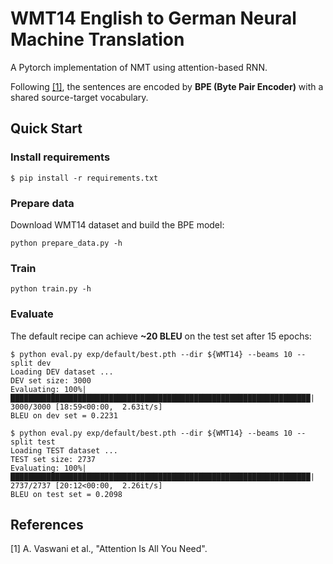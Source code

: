 # WMT14 English to German Neural Machine Translation
A Pytorch implementation of NMT using attention-based RNN.

Following [[1]](#References), the sentences are encoded by **BPE (Byte Pair Encoder)** with a shared source-target vocabulary.

## Quick Start
### Install requirements
```
$ pip install -r requirements.txt
```
### Prepare data
Download WMT14 dataset and build the BPE model:
```
python prepare_data.py -h
```
### Train
```
python train.py -h
```
### Evaluate
The default recipe can achieve **~20 BLEU** on the test set after 15 epochs:
```
$ python eval.py exp/default/best.pth --dir ${WMT14} --beams 10 --split dev
Loading DEV dataset ...
DEV set size: 3000
Evaluating: 100%|███████████████████████████████████████████████████████████████████| 3000/3000 [18:59<00:00,  2.63it/s]
BLEU on dev set = 0.2231

$ python eval.py exp/default/best.pth --dir ${WMT14} --beams 10 --split test
Loading TEST dataset ...
TEST set size: 2737
Evaluating: 100%|███████████████████████████████████████████████████████████████████| 2737/2737 [20:12<00:00,  2.26it/s]
BLEU on test set = 0.2098
```

## References
[1] A. Vaswani et al., "Attention Is All You Need".
